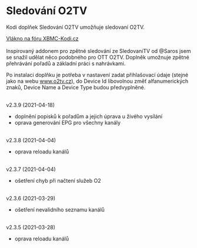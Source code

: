 <h1>Sledování O2TV</h1>
<p>
Kodi doplňek Sledování O2TV umožňuje sledovaní O2TV.
<p>
<a href="https://www.xbmc-kodi.cz/prispevek-zpetne-sledovani-o2tv-ott">Vlákno na fóru XBMC-Kodi.cz</a><br><br>
Inspirovaný addonem pro zpětné sledování ze SledovaniTV od @Saros  jsem se snažil udělat něco podobného pro OTT O2TV. Doplněk umožnuje zpětné přehrávání pořadů a základní práci s nahrávkami.

Po instalaci doplňku je potřeba v nastavení zadat přihlašovací údaje (stejné jako na webu www.o2tv.cz), do Device Id libovolnou změť alfanumerických znaků, Device Name a Device Type budou předvyplněné.<br><br>

v2.3.9 (2021-04-18)<br>
- doplnění popisků k pořadům a jejich úprava u živého vysílání<br>
- oprava generování EPG pro všechny kanály<br><br>

v2.3.8 (2021-04-04)<br>
- oprava reloadu kanálů<br><br>

v2.3.7 (2021-04-04)<br>
- ošetření chyb při načtení služeb O2<br><br>

v2.3.6 (2021-03-29)<br>
- ošetření nevalidního seznamu kanálů<br><br>

v2.3.5 (2021-03-28)<br>
- oprava reloadu kanálů<br><br>

</p>
